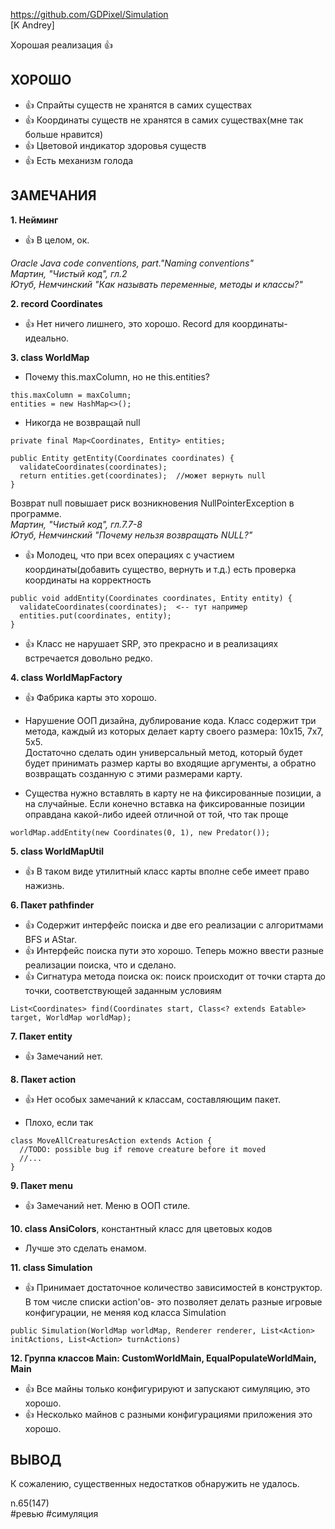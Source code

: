https://github.com/GDPixel/Simulation  
[K Andrey]

Хорошая реализация 👍

## ХОРОШО

+ 👍 Спрайты существ не хранятся в самих существах
+ 👍 Координаты существ не хранятся в самих существах(мне так больше нравится)
+ 👍 Цветовой индикатор здоровья существ
+ 👍 Есть механизм голода

## ЗАМЕЧАНИЯ

**1. Нейминг**

+ 👍 В целом, ок.

*Oracle Java code conventions, part."Naming conventions"*  
*Мартин, "Чистый код", гл.2*  
*Ютуб, Немчинский "Как называть переменные, методы и классы?"*  

**2. record Coordinates**

+ 👍 Нет ничего лишнего, это хорошо. Record для координаты- идеально.

**3. class WorldMap**

- Почему this.maxColumn, но не this.entities?
```
this.maxColumn = maxColumn;
entities = new HashMap<>();
```

- Никогда не возвращай null
```
private final Map<Coordinates, Entity> entities;

public Entity getEntity(Coordinates coordinates) {
  validateCoordinates(coordinates);
  return entities.get(coordinates);  //может вернуть null
}
```
Возврат null повышает риск возникновения NullPointerException в программе.  
*Мартин, "Чистый код", гл.7.7-8*  
*Ютуб, Немчинский "Почему нельзя возвращать NULL?"*  

+ 👍 Молодец, что при всех операциях с участием координаты(добавить существо, вернуть и т.д.) есть проверка координаты на корректность
```
public void addEntity(Coordinates coordinates, Entity entity) {
  validateCoordinates(coordinates);  <-- тут например
  entities.put(coordinates, entity);
}
```

+ 👍 Класс не нарушает SRP, это прекрасно и в реализациях встречается довольно редко.

**4. class WorldMapFactory**

+ 👍 Фабрика карты это хорошо.

- Нарушение ООП дизайна, дублирование кода. Класс содержит три метода, каждый из которых делает карту своего размера: 10x15, 7x7, 5x5.  
Достаточно сделать один универсальный метод, который будет будет принимать размер карты во входящие аргументы, а обратно возвращать созданную с этими размерами карту.

- Существа нужно вставлять в карту не на фиксированные позиции, а на случайные. Если конечно вставка на фиксированные позиции оправдана какой-либо идеей отличной от той, что так проще
```
worldMap.addEntity(new Coordinates(0, 1), new Predator());
```

**5. class WorldMapUtil**

+ 👍 В таком виде утилитный класс карты вполне себе имеет право нажизнь.

**6. Пакет pathfinder**

+ 👍 Содержит интерфейс поиска и две его реализации с алгоритмами BFS и AStar.
+ 👍 Интерфейс поиска пути это хорошо. Теперь можно ввести разные реализации поиска, что и сделано.
+ 👍 Сигнатура метода поиска ок: поиск происходит от точки старта до точки, соответствующей заданным условиям
```
List<Coordinates> find(Coordinates start, Class<? extends Eatable> target, WorldMap worldMap);
```

**7. Пакет entity**

+ 👍 Замечаний нет.

**8. Пакет action**

+ 👍 Нет особых замечаний к классам, составляющим пакет.

- Плохо, если так
```
class MoveAllCreaturesAction extends Action {
  //TODO: possible bug if remove creature before it moved
  //...
}
```

**9. Пакет menu**

+ 👍 Замечаний нет. Меню в ООП стиле.

**10. class AnsiColors**, константный класс для цветовых кодов

- Лучше это сделать енамом.

**11. class Simulation**

+ 👍 Принимает достаточное количество зависимостей в конструктор. В том числе списки action'ов- это позволяет делать разные игровые конфигурации, не меняя код класса Simulation
```
public Simulation(WorldMap worldMap, Renderer renderer, List<Action> initActions, List<Action> turnActions)
```

**12. Группа классов Main: CustomWorldMain, EqualPopulateWorldMain, Main**

+ 👍 Все майны только конфигурируют и запускают симуляцию, это хорошо.
+ 👍 Несколько майнов с разными конфигурациями приложения это хорошо.

## ВЫВОД

К сожалению, существенных недостатков обнаружить не удалось.

n.65(147)  
#ревью #симуляция